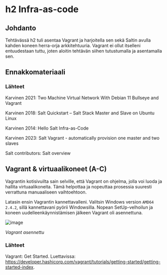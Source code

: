 # h2 Infra-as-code

## Johdanto

Tehtävässä h2 tuli asentaa Vagrant ja harjoitella sen sekä Saltin avulla kahden koneen herra-orja arkkitehtuuria. Vagrant ei ollut itselleni entuudestaan tuttu, joten aloitin tehtävän siihen tutustumalla ja asentamalla sen.

## Ennakkomateriaali

### Lähteet

Karvinen 2021: Two Machine Virtual Network With Debian 11 Bullseye and Vagrant

Karvinen 2018: Salt Quickstart – Salt Stack Master and Slave on Ubuntu Linux

Karvinen 2014: Hello Salt Infra-as-Code

Karvinen 2023: Salt Vagrant - automatically provision one master and two slaves

Salt contributors: Salt overview

## Vagrant & virtuaalikoneet (A-C)

Vagrantin kotisivuilta sain selville, että Vagrant on ohjelma, jolla voi luoda ja hallita virtuaalikoneita. Tämä helpottaa ja nopeuttaa prosessia suuresti verrattuna manuaaliseen vaihtoehtoon. 

Latasin ensin Vagrantin kannettavalleni. Valitsin Windows version `AMD64 2.4.2`, sillä kannettavani pyörii Windowsilla. Nopean SetUp-velhoilun ja koneen uudelleenkäynnistämisen jälkeen Vagrant oli asennettuna.

![image](https://github.com/user-attachments/assets/fea407a8-5821-4e74-b70c-d5b9643ff882)

_Vagrant asennettu_

### Lähteet

Vagrant: Get Started. Luettavissa: https://developer.hashicorp.com/vagrant/tutorials/getting-started/getting-started-index.
